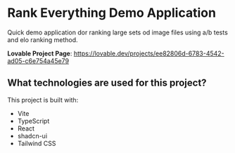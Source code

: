 # Rank Everything Demo Application

Quick demo application dor ranking large sets od image files using a/b tests and elo ranking method.

**Lovable Project Page**: https://lovable.dev/projects/ee82806d-6783-4542-ad05-c6e754a45e79

## What technologies are used for this project?

This project is built with:

- Vite
- TypeScript
- React
- shadcn-ui
- Tailwind CSS